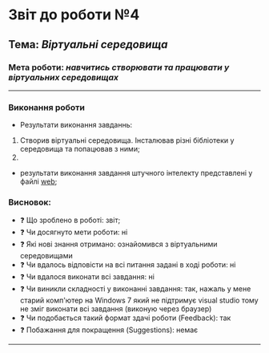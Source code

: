 # Звіт до роботи №4
## Тема: _Віртуальні середовища_
### Мета роботи: _навчитись створювати та працювати у віртуальних середовищах_
---
### Виконання роботи
- Результати виконання завданнь:
1. Створив віртуальні середовища. Інсталював різні бібліотеки у середовища та попацював з ними;
1. 

- результати виконання завдання штучного інтелекту представлені у файлі [web](web.py); 

### Висновок: 
- :question: Що зроблено в роботі: звіт; 
- :question: Чи досягнуто мети роботи: ні
- :question: Які нові знання отримано: ознайомився з віртуальними середовищами
- :question: Чи вдалось відповісти на всі питання задані в ході роботи: ні 
- :question: Чи вдалося виконати всі завдання: ні
- :question: Чи виникли складності у виконанні завдання: так, нажаль у мене старий комп'ютер на Windows 7 який не підтримує visual studio тому не зміг виконати всі завдання (виконую через браузер)
- :question: Чи подобається такий формат здачі роботи (Feedback): так 
- :question: Побажання для покращення (Suggestions): немає
---
